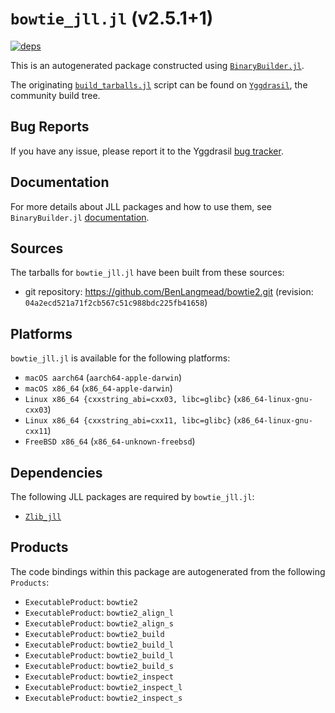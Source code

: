 # `bowtie_jll.jl` (v2.5.1+1)

[![deps](https://juliahub.com/docs/bowtie_jll/deps.svg)](https://juliahub.com/ui/Packages/bowtie_jll/eOc6V?page=2)

This is an autogenerated package constructed using [`BinaryBuilder.jl`](https://github.com/JuliaPackaging/BinaryBuilder.jl).

The originating [`build_tarballs.jl`](https://github.com/JuliaPackaging/Yggdrasil/blob/0f77997cc4cb8c1fb57ffe0aa0e1d5e5b0969c0c/B/Bowtie/bowtie@2.5.1/build_tarballs.jl) script can be found on [`Yggdrasil`](https://github.com/JuliaPackaging/Yggdrasil/), the community build tree.

## Bug Reports

If you have any issue, please report it to the Yggdrasil [bug tracker](https://github.com/JuliaPackaging/Yggdrasil/issues).

## Documentation

For more details about JLL packages and how to use them, see `BinaryBuilder.jl` [documentation](https://docs.binarybuilder.org/stable/jll/).

## Sources

The tarballs for `bowtie_jll.jl` have been built from these sources:

* git repository: https://github.com/BenLangmead/bowtie2.git (revision: `04a2ecd521a71f2cb567c51c988bdc225fb41658`)

## Platforms

`bowtie_jll.jl` is available for the following platforms:

* `macOS aarch64` (`aarch64-apple-darwin`)
* `macOS x86_64` (`x86_64-apple-darwin`)
* `Linux x86_64 {cxxstring_abi=cxx03, libc=glibc}` (`x86_64-linux-gnu-cxx03`)
* `Linux x86_64 {cxxstring_abi=cxx11, libc=glibc}` (`x86_64-linux-gnu-cxx11`)
* `FreeBSD x86_64` (`x86_64-unknown-freebsd`)

## Dependencies

The following JLL packages are required by `bowtie_jll.jl`:

* [`Zlib_jll`](https://github.com/JuliaBinaryWrappers/Zlib_jll.jl)

## Products

The code bindings within this package are autogenerated from the following `Products`:

* `ExecutableProduct`: `bowtie2`
* `ExecutableProduct`: `bowtie2_align_l`
* `ExecutableProduct`: `bowtie2_align_s`
* `ExecutableProduct`: `bowtie2_build`
* `ExecutableProduct`: `bowtie2_build_l`
* `ExecutableProduct`: `bowtie2_build_l`
* `ExecutableProduct`: `bowtie2_build_s`
* `ExecutableProduct`: `bowtie2_inspect`
* `ExecutableProduct`: `bowtie2_inspect_l`
* `ExecutableProduct`: `bowtie2_inspect_s`
